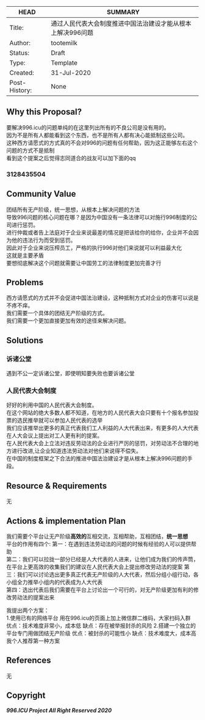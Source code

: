 HEAD | SUMMARY
-----|--------
Title:| 通过人民代表大会制度推进中国法治建设才能从根本上解决996问题
Author:| tootemilk
Status:| Draft
Type:| Template
Created:| 31-Jul-2020
Post-History:| None

## Why this Proposal?

要解决996.icu的问题单纯的在这里列出所有的不良公司是没有用的。<br/>
因为不是所有人都能看到这个东西，也不是所有人都有决心能抵制这些公司。<br/>
这种西方请愿式的方式真的不会对996的问题有任何帮助，因为这正能够左右这个问题的方式不是抵制<br/>
看到这个提案之后觉得志同道合的战友可以加下面的qq
### 3128435504

## Community Value

团结所有无产阶级，统一思想，从根本上解决问题的方法<br/>
导致996问题的核心问题在哪？是因为中国没有一条法律可以对施行996制度的公司进行惩罚。<br/>
进行仲裁或者告上法庭对于企业来说最差的情况是把该给你的给你，企业并不会因为他的违法行为而受到惩罚。<br/>
因此对于企业来说压榨员工，严格的执行996对他们来说就可以利益最大化<br/>
这就是主要矛盾<br/>
要想彻底解决这个问题就需要让中国劳工的法律制度更加完善才行<br/>

## Problems

西方请愿式的方式并不会促进中国法治建设，这种抵制方式对企业的伤害可以说是不疼不痒。<br/>
我们需要一个具体的团结无产阶级的方式。<br/>
我们需要一个更加直接更加有效的途径来解决问题。<br/>

## Solutions

### 诉诸公堂
遇到不公一定诉诸公堂，即使明知要失败也要诉诸公堂
### 人民代表大会制度
好好的利用中国的人民代表大会制度。<br/>
在这个网站的绝大多数人都不知道，在地方的人民代表大会只要有十个报名参加投票的选民推举就可以参加人民代表的选举<br/>
我们应该推举出更多的真正代表我们工人利益的人大代表出来，有更多的人大代表在人大会议上提出对工人更有利的提案。<br/>
在人民代表大会上立法对违反劳动法的企业进行严厉的惩罚，对劳动法不合理的地方进行改进,让企业知道违法劳动法对他们来说得不偿失。<br/>
在中国的制度框架之下合法的推进中国法治建设才是从根本上解决996问题的手段。

## Resource & Requirements

无

## Actions & implementation Plan
我们需要个平台让无产阶级<strong>高效的</strong>互相交流，互相帮助，互相团结，<strong>统一思想</strong><br/>
平台的作用有四个:
   第一：在遇到违法劳动法的问题的时候有经验的人可以提供帮助<br/>
   第二：我们可以拉拢一部分已经是人大代表的人进来，让他们成为我们的传声筒，在平台上更高效的收集我们的建议在人民代表大会上提出修改劳动法的提案
   第三：我们可以讨论选出更多真正代表无产阶级的人大代表，然后分组小组行动，各小组全力推举小组内的代表成为人大代表<br/>
   第四：选出代表后我们需要在平台上讨论出一个可行的，对无产阶级更加有利的修改劳动法的提案出来<br/>
   
我提出两个方案：<br/>
1.使用已有的网络平台
   用在996.icu的页面上加上微信群二维码，大家扫码入群<br/>
   优点：技术难度非常小，成本低
   缺点：存在被举报封杀的风险
2.搭建一个独立的平台专门用做团结无产阶级
  优点：被封杀的可能性小
  缺点：技术难度大，成本高
我个人推荐第一种方案


## References

无

## Copyright


***996.ICU Project All Right Reserved 2020***


